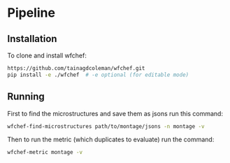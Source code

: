 # Pipeline 

## Installation
To clone and install wfchef:
```bash
https://github.com/tainagdcoleman/wfchef.git
pip install -e ./wfchef  # -e optional (for editable mode)
``` 

## Running 

First to find the microstructures and save them as jsons run this command:
```bash
wfchef-find-microstructures path/to/montage/jsons -n montage -v
```

Then to run the metric (which duplicates to evaluate) run the command:
```bash
wfchef-metric montage -v
```
